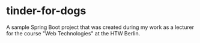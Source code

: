# tinder-for-dogs
A sample Spring Boot project that was created during my work as a lecturer for the course "Web Technologies" at the HTW Berlin.
